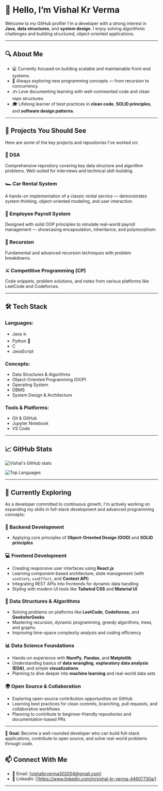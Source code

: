 # 👋 Hello, I’m Vishal Kr Verma

Welcome to my GitHub profile! I'm a developer with a strong interest in **Java**, **data structures**, and **system design**. I enjoy solving algorithmic challenges and building structured, object-oriented applications.

---

## 🔍 About Me

- 💻 Currently focused on building scalable and maintainable front-end systems.
- 🧠 Always exploring new programming concepts — from recursion to concurrency.
- ✍️ Love documenting learning with well-commented code and clean repo structures.
- 🎓 Lifelong learner of best practices in **clean code**, **SOLID principles**, and **software design patterns**.

---

## 🚀 Projects You Should See

Here are some of the key projects and repositories I’ve worked on:

### 🧠 DSA
Comprehensive repository covering key data structure and algorithm problems. Well-suited for interviews and technical skill-building.

### 🏎️ Car Rental System
A hands-on implementation of a classic rental service — demonstrates system thinking, object-oriented modeling, and user interaction.

### 🧮 Employee Payroll System
Designed with solid OOP principles to simulate real-world payroll management — showcasing encapsulation, inheritance, and polymorphism.

### 🧵 Recursion
Fundamental and advanced recursion techniques with problem breakdowns.

### ⚔️ Competitive Programming (CP)
Code snippets, problem solutions, and notes from various platforms like LeetCode and Codeforces.

---

## 🛠️ Tech Stack

### Languages:
- Java ☕
- Python 🐍
- C
- JavaScript
  

### Concepts:
- Data Structures & Algorithms
- Object-Oriented Programming (OOP)
- Operating System
- DBMS
- System Design & Architecture

### Tools & Platforms:
- Git & GitHub
- Jupyter Notebook
- VS Code 

---

## 📈 GitHub Stats

![Vishal's GitHub stats](https://github-readme-stats.vercel.app/api?username=vishalkrverma&show_icons=true&theme=tokyonight)

![Top Languages](https://github-readme-stats.vercel.app/api/top-langs/?username=vishalkrverma&layout=compact&theme=tokyonight)

---

## 🧭 Currently Exploring

As a developer committed to continuous growth, I'm actively working on expanding my skills in full-stack development and advanced programming concepts:

### 🔧 Backend Development

- Applying core principles of **Object-Oriented Design (OOD)** and **SOLID principles**

### 💻 Frontend Development
- Creating responsive user interfaces using **React.js**
- Learning component-based architecture, state management (with `useState`, `useEffect`, and **Context API**)
- Integrating REST APIs into frontends for dynamic data handling
- Styling with modern UI tools like **Tailwind CSS** and **Material UI**

### 🧠 Data Structures & Algorithms
- Solving problems on platforms like **LeetCode**, **Codeforces**, and **GeeksforGeeks**
- Mastering recursion, dynamic programming, greedy algorithms, trees, and graphs.
- Improving time-space complexity analysis and coding efficiency

### 📊 Data Science Foundations
- Hands-on experience with **NumPy**, **Pandas**, and **Matplotlib**
- Understanding basics of **data wrangling**, **exploratory data analysis (EDA)**, and simple **visualizations**
- Planning to dive deeper into **machine learning** and real-world data sets

### 🌍 Open Source & Collaboration
- Exploring open-source contribution opportunities on GitHub
- Learning best practices for clean commits, branching, pull requests, and collaborative workflows
- Planning to contribute to beginner-friendly repositories and documentation-based PRs

---

🎯 **Goal:** Become a well-rounded developer who can build full-stack applications, contribute to open source, and solve real-world problems through code.



## 📫 Connect With Me

- 📧 Email: [vishalkrverma302004@gmail.com]
- 🔗 LinkedIn: []https://www.linkedin.com/in/vishal-kr-verma-44607730a/]
---

